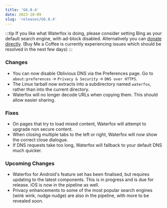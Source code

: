 ```yaml
---
title: 'G6.0.4'
date: 2023-10-09
slug: 'releases/G6.0.4'
---
```


:::tip
If you like what Waterfox is doing, please consider setting Bing as your default search engine, with ad-block disabled.
Alternatively you can [donate directly](https://www.buymeacoffee.com/waterfox). (Buy Me a Coffee is currently experiencing issues which should be resolved in the next few days)
:::

### Changes

- You can now disable Oblivious DNS via the Preferences page. Go to `about:preferences` → `Privacy & Security` → `DNS over HTTPS`.
- The Linux tarball now extracts into a subdirectory named `waterfox`, rather than into the current directory.
- Waterfox will no longer decode URLs when copying them. This should allow easier sharing.

### Fixes

- On pages that try to load mixed content, Waterfox will attempt to upgrade non secure content.
- When closing multiple tabs to the left or right, Waterfox will now show the correct close dialogue.
- If DNS requests take too long, Waterfox will fallback to your default DNS much quicker.

### Upcoming Changes

- Waterfox for Android's feature set has been finalised, but requires updating to the latest components. This is in progress and is due for release. iOS is now in the pipeline as well.
- Privacy enhancements to some of the most popular search engines (wink wink, nudge nudge) are also in the pipeline, with more to be revealed soon.
